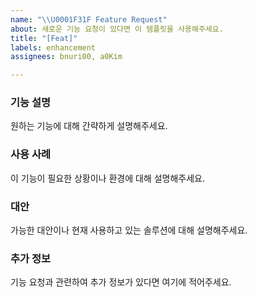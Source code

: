 ```yaml
---
name: "\\U0001F31F Feature Request"
about: 새로운 기능 요청이 있다면 이 템플릿을 사용해주세요.
title: "[Feat]"
labels: enhancement
assignees: bnuri00, a0Kim

---
```


### 기능 설명
원하는 기능에 대해 간략하게 설명해주세요.

### 사용 사례
이 기능이 필요한 상황이나 환경에 대해 설명해주세요.

### 대안
가능한 대안이나 현재 사용하고 있는 솔루션에 대해 설명해주세요.

### 추가 정보
기능 요청과 관련하여 추가 정보가 있다면 여기에 적어주세요.
